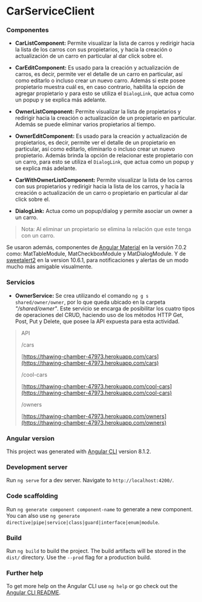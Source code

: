 # CarServiceClient

### Componentes

- **CarListComponent:**
Permite visualizar la lista de carros y redirigir hacia la lista de los carros con sus propietarios, y hacia la creación o actualización de un carro en particular al dar click sobre el.

- **CarEditComponent:**
Es usado para la creación y actualización de carros, es decir, permite ver el detalle de un carro en particular, así como editarlo o incluso crear un nuevo carro. Además si este posee propietario muestra cuál es, en caso contrario, habilita la opción de agregar propietario y para esto se utiliza el ```DialogLink```, que actua como un popup y se explica más adelante.

- **OwnerListComponent:**
Permite visualizar la lista de propietarios y redirigir hacia la creación o actualización de un propietario en particular. Además se puede eliminar varios propietarios al tiempo.

- **OwnerEditComponent:**
Es usado para la creación y actualización de propietarios, es decir, permite ver el detalle de un propietario en particular, así como editarlo, eliminarlo o incluso crear un nuevo propietario. Además brinda la opción de relacionar este propietario con un carro, para esto se utiliza el ```DialogLink```, que actua como un popup y se explica más adelante.

- **CarWithOwnerListComponent:**
Permite visualizar la lista de los carros con sus propietarios y redirigir hacia la lista de los carros, y hacia la creación o actualización de un carro o propietario en particular al dar click sobre el.

- **DialogLink:**
Actua como un popup/dialog y permite asociar un owner a un carro.

 > Nota: Al eliminar un propietario se elimina la relación que este tenga con un carro.
 
Se usaron además, componentes de [Angular Material](https://material.angular.io/) en la versión 7.0.2 como: MatTableModule, MatCheckboxModule y MatDialogModule. Y de [sweetalert2](https://sweetalert2.github.io/) en la version 10.6.1, para notificaciones y alertas de un modo mucho más amigable visualmente.

### Servicios

- **OwnerService:**
Se crea utilizando el comando `ng g s shared/owner/owner`, por lo que queda ubicado en la carpeta *"/shared/owner"*. Este servicio se encarga de posibilitar los cuatro tipos de operaciones del CRUD, haciendo uso de los métodos HTTP Get, Post, Put y Delete, que posee la API expuesta para esta actividad.

 > API
 >
 > /cars
 >
 > [https://thawing-chamber-47973.herokuapp.com/cars](https://thawing-chamber-47973.herokuapp.com/cars)
 >
 > /cool-cars
 >
 > [https://thawing-chamber-47973.herokuapp.com/cool-cars](https://thawing-chamber-47973.herokuapp.com/cool-cars)
 >
 > /owners
 >
 > [https://thawing-chamber-47973.herokuapp.com/owners](https://thawing-chamber-47973.herokuapp.com/owners)

### Angular version

This project was generated with [Angular CLI](https://github.com/angular/angular-cli) version 8.1.2.

### Development server

Run `ng serve` for a dev server. Navigate to `http://localhost:4200/`.

### Code scaffolding

Run `ng generate component component-name` to generate a new component. You can also use `ng generate directive|pipe|service|class|guard|interface|enum|module`.

### Build

Run `ng build` to build the project. The build artifacts will be stored in the `dist/` directory. Use the `--prod` flag for a production build.

### Further help

To get more help on the Angular CLI use `ng help` or go check out the [Angular CLI README](https://github.com/angular/angular-cli/blob/master/README.md).
